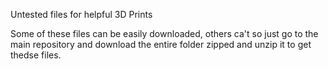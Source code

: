 Untested files for helpful 3D Prints


Some of these files can be easily downloaded, others ca't so just go to the main repository and download the entire folder zipped and unzip it to get thedse files.
